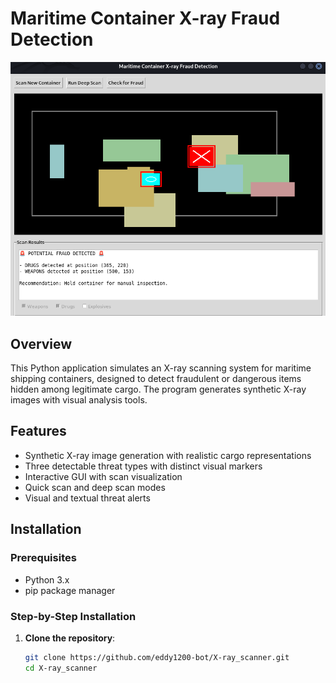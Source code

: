# Maritime Container X-ray Fraud Detection

![Application Screenshot](picture.png)

## Overview

This Python application simulates an X-ray scanning system for maritime shipping containers, designed to detect fraudulent or dangerous items hidden among legitimate cargo. The program generates synthetic X-ray images with visual analysis tools.

## Features

- Synthetic X-ray image generation with realistic cargo representations
- Three detectable threat types with distinct visual markers
- Interactive GUI with scan visualization
- Quick scan and deep scan modes
- Visual and textual threat alerts

## Installation

### Prerequisites

- Python 3.x
- pip package manager

### Step-by-Step Installation

1. **Clone the repository**:
   ```bash
   git clone https://github.com/eddy1200-bot/X-ray_scanner.git
   cd X-ray_scanner
